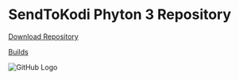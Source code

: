 # SendToKodi Phyton 3 Repository

[Download Repository](https://github.com/firsttris/repository.sendtokodi/raw/master/repository.sendtokodi.python3/repository.sendtokodi.python3-1.0.0.zip)

[Builds](https://github.com/firsttris/repository.sendtokodi/tree/master/plugin.video.sendtokodi)

![GitHub Logo](https://github.com/firsttris/repository.sendtokodi/raw/master/repository.sendtokodi.python3/icon.png)
